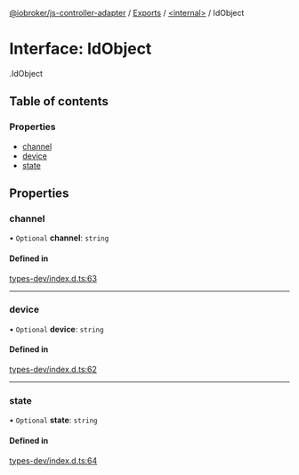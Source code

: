 [@iobroker/js-controller-adapter](../README.md) / [Exports](../modules.md) / [<internal\>](../modules/internal_.md) / IdObject

# Interface: IdObject

[<internal>](../modules/internal_.md).IdObject

## Table of contents

### Properties

- [channel](internal_.IdObject.md#channel)
- [device](internal_.IdObject.md#device)
- [state](internal_.IdObject.md#state)

## Properties

### channel

• `Optional` **channel**: `string`

#### Defined in

[types-dev/index.d.ts:63](https://github.com/ioBroker/ioBroker.js-controller/blob/86a55dad/packages/types-dev/index.d.ts#L63)

___

### device

• `Optional` **device**: `string`

#### Defined in

[types-dev/index.d.ts:62](https://github.com/ioBroker/ioBroker.js-controller/blob/86a55dad/packages/types-dev/index.d.ts#L62)

___

### state

• `Optional` **state**: `string`

#### Defined in

[types-dev/index.d.ts:64](https://github.com/ioBroker/ioBroker.js-controller/blob/86a55dad/packages/types-dev/index.d.ts#L64)
